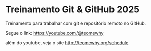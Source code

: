 # Treinamento Git & GitHub 2025

Treinamento para trabalhar com git e repositório remoto no GitHub.

Segue o link:
https://youtube.com/@teomewhy 

além do youtube, veja o site
http://teomewhy.org/schedule
